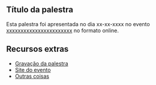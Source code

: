 ## Título da palestra

Esta palestra foi apresentada no dia xx-xx-xxxx no evento [xxxxxxxxxxxxxxxxxxxxxxx]() no formato online.

## Recursos extras
* [Gravação da palestra]()
* [Site do evento]()
* [Outras coisas]()


